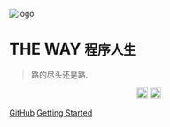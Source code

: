 ![logo](assets/_images/head.png)

# THE WAY <small>程序人生</small>

> 路的尽头还是路.

<p align="center">
  <a href="https://blog.csdn.net/qq_29001539"><img alt="CSDN" src="https://csdnimg.cn/public/favicon.ico" width="20px"></a>
  <a href="https://travis-ci.org/docsifyjs/docsify"><img alt="Travis Status" src="https://github.githubassets.com/favicon.ico" width="20px"></a>
</p>


[GitHub](https://github.com/docsifyjs/docsify/)
[Getting Started](#)



